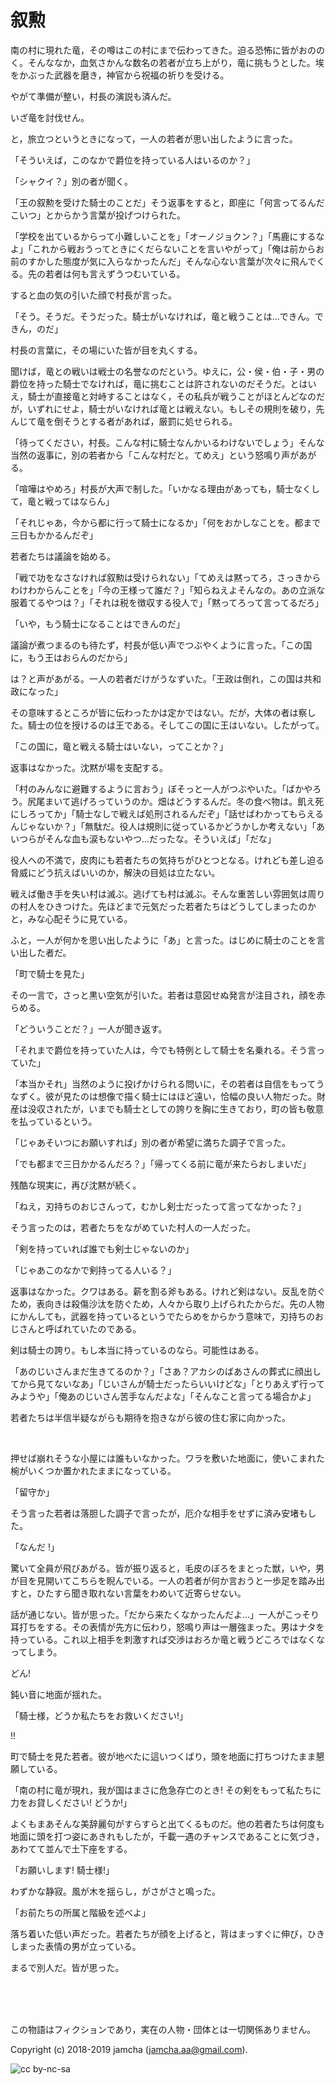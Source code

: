 

# 叙勲

南の村に現れた竜，その噂はこの村にまで伝わってきた。迫る恐怖に皆がおののく。そんななか，血気さかんな数名の若者が立ち上がり，竜に挑もうとした。埃をかぶった武器を磨き，神官から祝福の祈りを受ける。  

やがて準備が整い，村長の演説も済んだ。  

いざ竜を討伐せん。  

と，旅立つというときになって，一人の若者が思い出したように言った。  

「そういえば，このなかで爵位を持っている人はいるのか？」  

「シャクイ？」別の者が聞く。  

「王の叙勲を受けた騎士のことだ」そう返事をすると，即座に「何言ってるんだこいつ」とからかう言葉が投げつけられた。  

「学校を出ているからって小難しいことを」「オーノジョクン？」「馬鹿にするなよ」「これから戦おうってときにくだらないことを言いやがって」「俺は前からお前のすかした態度が気に入らなかったんだ」そんな心ない言葉が次々に飛んでくる。先の若者は何も言えずうつむいている。  

すると血の気の引いた顔で村長が言った。  

「そう。そうだ。そうだった。騎士がいなければ，竜と戦うことは…できん。できん，のだ」  

村長の言葉に，その場にいた皆が目を丸くする。  

聞けば，竜との戦いは戦士の名誉なのだという。ゆえに，公・侯・伯・子・男の爵位を持った騎士でなければ，竜に挑むことは許されないのだそうだ。とはいえ，騎士が直接竜と対峙することはなく，その私兵が戦うことがほとんどなのだが，いずれにせよ，騎士がいなければ竜とは戦えない。もしその規則を破り，先んじて竜を倒そうとする者があれば，厳罰に処せられる。  

「待ってください，村長。こんな村に騎士なんかいるわけないでしょう」そんな当然の返事に，別の若者から「こんな村だと。てめえ」という怒鳴り声があがる。  

「喧嘩はやめろ」村長が大声で制した。「いかなる理由があっても，騎士なくして，竜と戦ってはならん」  

「それじゃあ，今から都に行って騎士になるか」「何をおかしなことを。都まで三日もかかるんだぞ」  

若者たちは議論を始める。  

「戦で功をなさなければ叙勲は受けられない」「てめえは黙ってろ，さっきからわけわからんことを」「今の王様って誰だ？」「知らねえよそんなの。あの立派な服着てるやつは？」「それは税を徴収する役人で」「黙ってろって言ってるだろ」  

「いや，もう騎士になることはできんのだ」  

議論が煮つまるのも待たず，村長が低い声でつぶやくように言った。「この国に，もう王はおらんのだから」  

は？と声があがる。一人の若者だけがうなずいた。「王政は倒れ，この国は共和政になった」  

その意味するところが皆に伝わったかは定かではない。だが，大体の者は察した。騎士の位を授けるのは王である。そしてこの国に王はいない。したがって。  

「この国に，竜と戦える騎士はいない，ってことか？」  

返事はなかった。沈黙が場を支配する。  

「村のみんなに避難するように言おう」ぼそっと一人がつぶやいた。「ばかやろう。尻尾まいて逃げろっていうのか。畑はどうするんだ。冬の食べ物は。飢え死にしろってか」「騎士なしで戦えば処刑されるんだぞ」「話せばわかってもらえるんじゃないか？」「無駄だ。役人は規則に従っているかどうかしか考えない」「あいつらがそんな血も涙もないやつ…だったな。そういえば」「だな」  

役人への不満で，皮肉にも若者たちの気持ちがひとつとなる。けれども差し迫る脅威にどう抗えばいいのか，解決の目処は立たない。  

戦えば働き手を失い村は滅ぶ。逃げても村は滅ぶ。そんな重苦しい雰囲気は周りの村人をひきつけた。先ほどまで元気だった若者たちはどうしてしまったのかと，みな心配そうに見ている。  

ふと，一人が何かを思い出したように「あ」と言った。はじめに騎士のことを言い出した者だ。  

「町で騎士を見た」  

その一言で，さっと黒い空気が引いた。若者は意図せぬ発言が注目され，顔を赤らめる。  

「どういうことだ？」一人が聞き返す。  

「それまで爵位を持っていた人は，今でも特例として騎士を名乗れる。そう言っていた」  

「本当かそれ」当然のように投げかけられる問いに，その若者は自信をもってうなずく。彼が見たのは想像で描く騎士にはほど遠い，恰幅の良い人物だった。財産は没収されたが，いまでも騎士としての誇りを胸に生きており，町の皆も敬意を払っているという。  

「じゃあそいつにお願いすれば」別の者が希望に満ちた調子で言った。  

「でも都まで三日かかるんだろ？」「帰ってくる前に竜が来たらおしまいだ」  

残酷な現実に，再び沈黙が続く。  

「ねえ，刃持ちのおじさんって，むかし剣士だったって言ってなかった？」  

そう言ったのは，若者たちをながめていた村人の一人だった。  

「剣を持っていれば誰でも剣士じゃないのか」  

「じゃあこのなかで剣持ってる人いる？」  

返事はなかった。クワはある。薪を割る斧もある。けれど剣はない。反乱を防ぐため，表向きは殺傷沙汰を防ぐため，人々から取り上げられたからだ。先の人物にかんしても，武器を持っているというでたらめをからかう意味で，刃持ちのおじさんと呼ばれていたのである。  

剣は騎士の誇り。もし本当に持っているのなら。可能性はある。  

「あのじいさんまだ生きてるのか？」「さあ？アカシのばあさんの葬式に顔出してから見てないなあ」「じいさんが騎士だったらいいけどな」「とりあえず行ってみようや」「俺あのじいさん苦手なんだよな」「そんなこと言ってる場合かよ」  

若者たちは半信半疑ながらも期待を抱きながら彼の住む家に向かった。  

<br>  

押せば崩れそうな小屋には誰もいなかった。ワラを敷いた地面に，使いこまれた椀がいくつか置かれたままになっている。  

「留守か」  

そう言った若者は落胆した調子で言ったが，厄介な相手をせずに済み安堵もした。  

「なんだ !」  

驚いて全員が飛びあがる。皆が振り返ると，毛皮のぼろをまとった獣，いや，男が目を見開いてこちらを睨んでいる。一人の若者が何か言おうと一歩足を踏み出すと，ひたすら聞き取れない言葉をわめいて近寄らせない。  

話が通じない。皆が思った。「だから来たくなかったんだよ…」一人がこっそり耳打ちをする。その表情が先方に伝わり，怒鳴り声は一層強まった。男はナタを持っている。これ以上相手を刺激すれば交渉はおろか竜と戦うどころではなくなってしまう。  

どん!  

鈍い音に地面が揺れた。  

「騎士様，どうか私たちをお救いください!」  

!!  

町で騎士を見た若者。彼が地べたに這いつくばり，頭を地面に打ちつけたまま懇願している。  

「南の村に竜が現れ，我が国はまさに危急存亡のとき! その剣をもって私たちに力をお貸しください! どうか!」  

よくもまあそんな美辞麗句がすらすらと出てくるものだ。他の若者たちは何度も地面に頭を打つ姿にあきれもしたが，千載一遇のチャンスであることに気づき，あわてて並んで土下座をする。  

「お願いします! 騎士様!」  

わずかな静寂。風が木を揺らし，がさがさと鳴った。  

「お前たちの所属と階級を述べよ」  

落ち着いた低い声だった。若者たちが顔を上げると，背はまっすぐに伸び，ひきしまった表情の男が立っている。  

まるで別人だ。皆が思った。  

<br>  
<br>  

<br>  

この物語はフィクションであり，実在の人物・団体とは一切関係ありません。  

Copyright (c) 2018-2019 jamcha (jamcha.aa@gmail.com).  

![cc by-nc-sa](https://i.creativecommons.org/l/by-nc-sa/4.0/88x31.png)  

